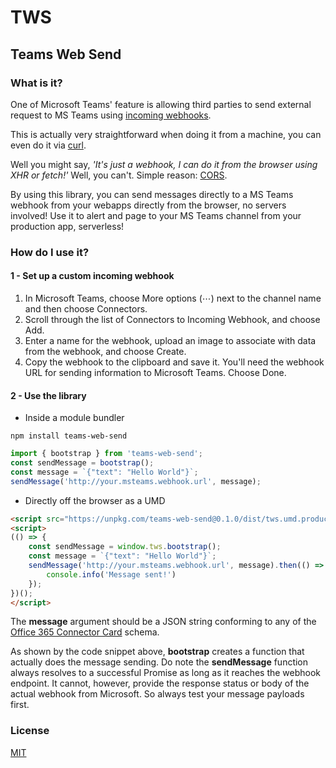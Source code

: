 # TWS
## **T**eams **W**eb **S**end

### What is it?

One of Microsoft Teams' feature is allowing third parties to send external request to MS Teams using [incoming webhooks](https://docs.microsoft.com/en-us/microsoftteams/platform/webhooks-and-connectors/how-to/add-incoming-webhook).

This is actually very straightforward when doing it from a machine, you can even do it via [curl](https://docs.microsoft.com/en-us/microsoftteams/platform/webhooks-and-connectors/how-to/connectors-using#post-a-message-to-the-webhook-using-curl).

Well you might say, *'It's just a webhook, I can do it from the browser using XHR or fetch!'* Well, you can't. Simple reason: [CORS](https://developer.mozilla.org/en-US/docs/Web/HTTP/CORS).

By using this library, you can send messages directly to a MS Teams webhook from your webapps directly from the browser, no servers involved! Use it to alert and page to your MS Teams channel from your production app, serverless!


### How do I use it?

#### 1 - Set up a custom incoming webhook

1. In Microsoft Teams, choose More options (⋯) next to the channel name and then choose Connectors.
2. Scroll through the list of Connectors to Incoming Webhook, and choose Add.
3. Enter a name for the webhook, upload an image to associate with data from the webhook, and choose Create.
4. Copy the webhook to the clipboard and save it. You'll need the webhook URL for sending information to Microsoft Teams.
Choose Done.

#### 2 - Use the library

* Inside a module bundler
```shell
npm install teams-web-send
```
```javascript
import { bootstrap } from 'teams-web-send';
const sendMessage = bootstrap();
const message = `{"text": "Hello World"}`;
sendMessage('http://your.msteams.webhook.url', message);
```

* Directly off the browser as a UMD
```html
<script src="https://unpkg.com/teams-web-send@0.1.0/dist/tws.umd.production.min.js"></script>
<script>
(() => {
	const sendMessage = window.tws.bootstrap();
	const message = `{"text": "Hello World"}`;
	sendMessage('http://your.msteams.webhook.url', message).then(() => {
		console.info('Message sent!')
	});
})();
</script>
```

The **message** argument should be a JSON string conforming to any of the [Office 365 Connector Card](https://docs.microsoft.com/en-us/microsoftteams/platform/task-modules-and-cards/cards/cards-reference#office-365-connector-card) schema.

As shown by the code snippet above, **bootstrap** creates a function that actually does the message sending. Do note the **sendMessage** function always resolves to a successful Promise as long as it reaches the webhook endpoint. It cannot, however, provide the response status or body of the actual webhook from Microsoft. So always test your message payloads first.

### License
[MIT](./LICENSE)
